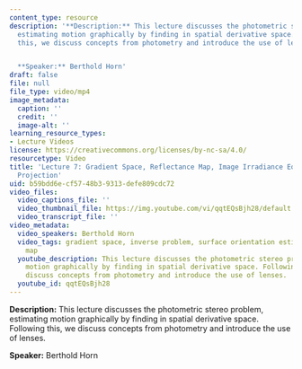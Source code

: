 ```yaml
---
content_type: resource
description: '**Description:** This lecture discusses the photometric stereo problem,
  estimating motion graphically by finding in spatial derivative space. Following
  this, we discuss concepts from photometry and introduce the use of lenses.


  **Speaker:** Berthold Horn'
draft: false
file: null
file_type: video/mp4
image_metadata:
  caption: ''
  credit: ''
  image-alt: ''
learning_resource_types:
- Lecture Videos
license: https://creativecommons.org/licenses/by-nc-sa/4.0/
resourcetype: Video
title: 'Lecture 7: Gradient Space, Reflectance Map, Image Irradiance Equation, Gnomonic
  Projection'
uid: b59bdd6e-cf57-48b3-9313-defe809cdc72
video_files:
  video_captions_file: ''
  video_thumbnail_file: https://img.youtube.com/vi/qqtEQsBjh28/default.jpg
  video_transcript_file: ''
video_metadata:
  video_speakers: Berthold Horn
  video_tags: gradient space, inverse problem, surface orientation estimation, reflection
    map
  youtube_description: This lecture discusses the photometric stereo problem, estimating
    motion graphically by finding in spatial derivative space. Following this, we
    discuss concepts from photometry and introduce the use of lenses.
  youtube_id: qqtEQsBjh28
---
```

**Description:** This lecture discusses the photometric stereo problem, estimating motion graphically by finding in spatial derivative space. Following this, we discuss concepts from photometry and introduce the use of lenses.

**Speaker:** Berthold Horn
